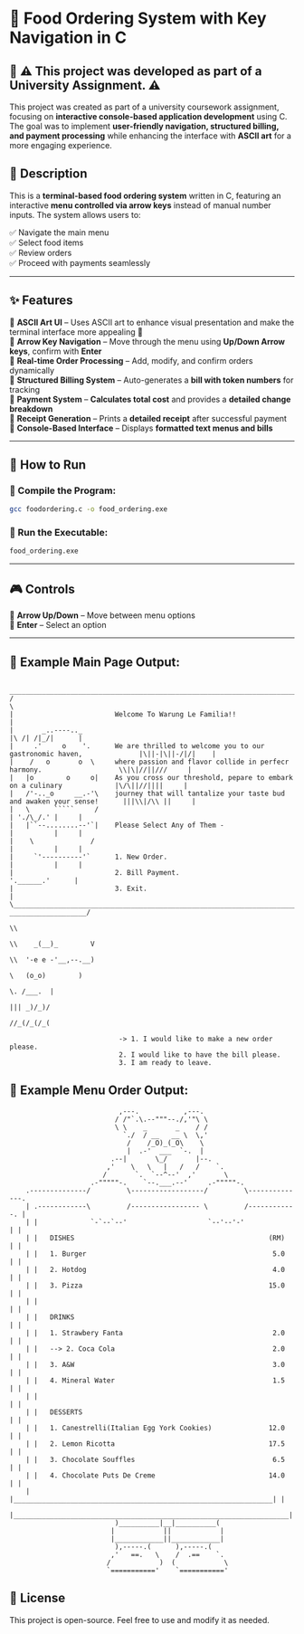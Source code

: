 # 🍔 Food Ordering System with Key Navigation in C

## 📌 **⚠️ This project was developed as part of a University Assignment. ⚠️**
This project was created as part of a university coursework assignment, focusing on **interactive console-based application development** using C. The goal was to implement **user-friendly navigation, structured billing, and payment processing** while enhancing the interface with **ASCII art** for a more engaging experience.

## 📌 Description
This is a **terminal-based food ordering system** written in C, featuring an interactive **menu controlled via arrow keys** instead of manual number inputs. The system allows users to:

✅ Navigate the main menu  
✅ Select food items  
✅ Review orders  
✅ Proceed with payments seamlessly  

---

## ✨ Features
🔹 **ASCII Art UI** – Uses ASCII art to enhance visual presentation and make the terminal interface more appealing 🎨  
🔹 **Arrow Key Navigation** – Move through the menu using **Up/Down Arrow keys**, confirm with **Enter**  
🔹 **Real-time Order Processing** – Add, modify, and confirm orders dynamically  
🔹 **Structured Billing System** – Auto-generates a **bill with token numbers** for tracking  
🔹 **Payment System** – **Calculates total cost** and provides a **detailed change breakdown**  
🔹 **Receipt Generation** – Prints a **detailed receipt** after successful payment  
🔹 **Console-Based Interface** – Displays **formatted text menus and bills**  

---

## 🚀 How to Run
### 🔹 Compile the Program:
```sh
gcc foodordering.c -o food_ordering.exe
```
### 🔹 Run the Executable:
```sh
food_ordering.exe
```

---

## 🎮 Controls
🎯 **Arrow Up/Down** – Move between menu options  
🎯 **Enter** – Select an option  

---

## 📜 Example Main Page Output:
```
 _________________________________________________________________________________________________________________
/                                                                                                                 \
|                         Welcome To Warung Le Familia!!                                                          |
|       _..----.._                                                                               |\ /| /|_/|      |
|     .'     o    '.      We are thrilled to welcome you to our gastronomic haven,              |\||-|\||-/|/|    |
|    /   o       o  \     where passion and flavor collide in perfecr harmony.                   \\|\|//||///     |
|   |o        o     o|    As you cross our threshold, pepare to embark on a culinary             |\/\||//||||     |
|   /'-.._o     __.-'\    journey that will tantalize your taste bud and awaken your sense!      |||\\|/\\ ||     |
|   \      `````     /                                                                           | './\_/.' |     |
|   |``--........--'`|    Please Select Any of Them -                                            |          |     |
|    \              /                                                                            |          |     |
|     `'----------'`      1. New Order.                                                          |          |     |
|                         2. Bill Payment.                                                        '.______.'      |
|                         3. Exit.                                                                                |
\_____________________________________________________________________________________________ ___________________/
                                                                                              \\
                                                                                               \\    _(__)_        V
                                                                                                \\  '-e e -'__,--.__)
                                                                                                 \   (o_o)        )
                                                                                                       \. /___.  |
                                                                                                        ||| _)/_)/
                                                                                                        //_(/_(/_(
															   																							 
                           -> 1. I would like to make a new order please.
                           2. I would like to have the bill please.
                           3. I am ready to leave.
```

## 📜 Example Menu Order Output:
```												  
	                       ,---.           ,---.
	                      / /"`.\.--"""--./,'"\ \
	                      \ \    _       _    / /
	                        `./  / __   __ \  \,'
	                         /    /_O)_(_O\    \
	                         |  .-'  ___  `-.  |
	                     .--|       \_/       |--.
	                    ,'    \   \   |   /   /    `.
	                   /       `.  `--^--'  ,'       \
	                .-"""""-.    `--.___.--'     .-"""""-.
	.--------------/         \------------------/         \--------------.
	| .------------\         /----------------- \         /------------. |
	| |             `-`--`--'                    `--'--'-'             | |	
	| |   DISHES                                                (RM)   | |
	| |   1. Burger                                              5.0   | |
	| |   2. Hotdog                                              4.0   | |
	| |   3. Pizza                                              15.0   | |
	| |                                                                | |
	| |   DRINKS                                                       | |
	| |   1. Strawbery Fanta                                     2.0   | |
	| |   --> 2. Coca Cola                                       2.0   | |
	| |   3. A&W                                                 3.0   | |
	| |   4. Mineral Water                                       1.5   | |
	| |                                                                | |
	| |   DESSERTS                                                     | |
	| |   1. Canestrelli(Italian Egg York Cookies)              12.0   | |
	| |   2. Lemon Ricotta                                      17.5   | |
	| |   3. Chocolate Souffles                                  6.5   | |
	| |   4. Chocolate Puts De Creme                            14.0   | |
	| |________________________________________________________________| |
	|____________________________________________________________________|
	                      )__________|__|__________(
	                     |            ||            |
	                     |____________||____________|
	                      ),-----.(      ),-----.(
	                     ,'   ==.   \    /  .==    `.
	                    /            )  (            \
	                    `==========='    `==========='
```

## 📌 License
This project is open-source. Feel free to use and modify it as needed.
